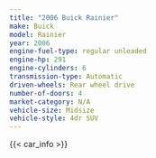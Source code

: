 ```yaml
---
title: "2006 Buick Rainier"
make: Buick
model: Rainier
year: 2006
engine-fuel-type: regular unleaded
engine-hp: 291
engine-cylinders: 6
transmission-type: Automatic
driven-wheels: Rear wheel drive
number-of-doors: 4
market-category: N/A
vehicle-size: Midsize
vehicle-style: 4dr SUV
---
```


{{< car_info >}}
